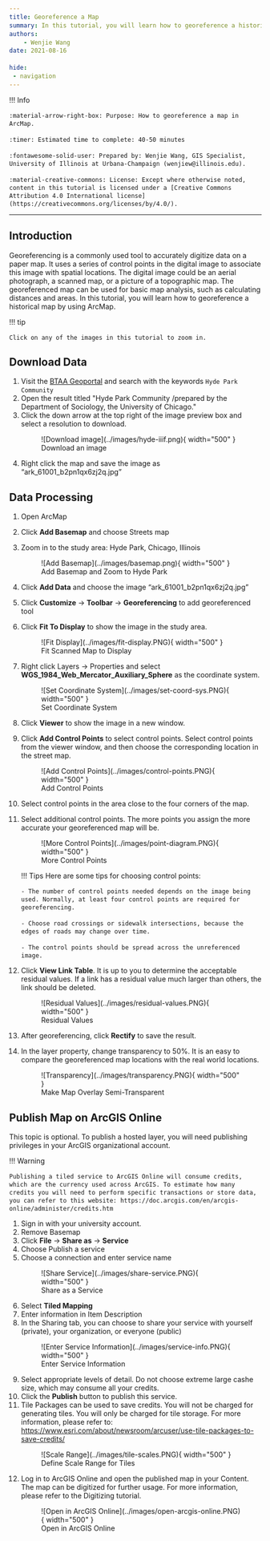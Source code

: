 ```yaml
---
title: Georeference a Map
summary: In this tutorial, you will learn how to georeference a historical map by using ArcMap. 
authors:
    - Wenjie Wang
date: 2021-08-16

hide:
 - navigation
---
```

!!! Info

	:material-arrow-right-box: Purpose: How to georeference a map in ArcMap.
	
	:timer: Estimated time to complete: 40-50 minutes

	:fontawesome-solid-user: Prepared by: Wenjie Wang, GIS Specialist, University of Illinois at Urbana-Champaign (wenjiew@illinois.edu). 

	:material-creative-commons: License: Except where otherwise noted, content in this tutorial is licensed under a [Creative Commons Attribution 4.0 International license](https://creativecommons.org/licenses/by/4.0/).

------------------------------


## Introduction

Georeferencing is a commonly used tool to accurately digitize data on a paper map. It uses a series of control points in the digital image to associate this image with spatial locations. The digital image could be an aerial photograph, a scanned map, or a picture of a topographic map. The georeferenced map can be used for basic map analysis, such as calculating distances and areas. In this tutorial, you will learn how to georeference a historical map by using ArcMap. 

!!! tip

	Click on any of the images in this tutorial to zoom in.


## Download Data

1. Visit the [BTAA Geoportal](https://geo.btaa.org) and search with the keywords `Hyde Park Community`
2. Open the result titled "Hyde Park Community /prepared by the Department of Sociology, the University of Chicago."
3. Click the down arrow at the top right of the image preview box and select a resolution to download.
    <figure markdown>
     ![Download image](../images/hyde-iiif.png){ width="500" }
     <figcaption>Download an image</figcaption>
    </figure>
4. Right click the map and save the image as “ark_61001_b2pn1qx6zj2q.jpg”

## Data Processing

1. Open ArcMap
2. Click **Add Basemap** and choose Streets map
3. Zoom in to the study area: Hyde Park, Chicago, Illinois
    <figure markdown>
    ![Add Basemap](../images/basemap.png){ width="500" }<figcaption>Add Basemap and Zoom to Hyde Park</figcaption>
    </figure>
4. Click **Add Data** and choose the image “ark_61001_b2pn1qx6zj2q.jpg”
5. Click **Customize** -> **Toolbar** -> **Georeferencing** to add georeferenced tool
6. Click **Fit To Display** to show the image in the study area.
    <figure markdown>
    ![Fit Display](../images/fit-display.PNG){ width="500" }<figcaption>Fit Scanned Map to Display</figcaption>
    </figure>
7. Right click Layers -> Properties and select **WGS_1984_Web_Mercator_Auxiliary_Sphere** as the coordinate system. 
    <figure markdown>
    ![Set Coordinate System](../images/set-coord-sys.PNG){ width="500" }<figcaption>Set Coordinate System</figcaption>
    </figure>
8. Click **Viewer** to show the image in a new window.
9. Click **Add Control Points** to select control points. Select control points from the viewer window, and then choose the corresponding location in the street map.
    <figure markdown>
    ![Add Control Points](../images/control-points.PNG){ width="500" }<figcaption>Add Control Points</figcaption>
    </figure>
10. Select control points in the area close to the four corners of the map.
11. Select additional control points. The more points you assign the more accurate your georeferenced map will be.
    <figure markdown>
    ![More Control Points](../images/point-diagram.PNG){ width="500" }<figcaption>More Control Points</figcaption>
    </figure>

    !!! Tips
    	Here are some tips for choosing control points:

    	- The number of control points needed depends on the image being used. Normally, at least four control points are required for georeferencing.

    	- Choose road crossings or sidewalk intersections, because the edges of roads may change over time.

    	- The control points should be spread across the unreferenced image.

12. Click **View Link Table**. It is up to you to determine the acceptable residual values. If a link has a residual value much larger than others, the link should be deleted. 
    <figure markdown>
    ![Residual Values](../images/residual-values.PNG){ width="500" }<figcaption>Residual Values</figcaption>
    </figure>
13. After georeferencing, click **Rectify** to save the result.
14. In the layer property, change transparency to 50%. It is an easy to compare the georeferenced map locations with the real world locations.
    <figure markdown>
    ![Transparency](../images/transparency.PNG){ width="500" }<figcaption>Make Map Overlay Semi-Transparent</figcaption>
    </figure>

## Publish Map on ArcGIS Online

This topic is optional. To publish a hosted layer, you will need publishing privileges in your ArcGIS organizational account.

!!! Warning
	
	Publishing a tiled service to ArcGIS Online will consume credits, which are the currency used across ArcGIS. To estimate how many credits you will need to perform specific transactions or store data, you can refer to this website: https://doc.arcgis.com/en/arcgis-online/administer/credits.htm

1. Sign in with your university account.
2. Remove Basemap
3. Click **File** -> **Share as** -> **Service**
4. Choose Publish a service
5. Choose a connection and enter service name
    <figure markdown>
    ![Share Service](../images/share-service.PNG){ width="500" }<figcaption>Share as a Service</figcaption>
    </figure>
6. Select **Tiled Mapping**
7. Enter information in Item Description
8. In the Sharing tab, you can choose to share your service with yourself (private), your organization, or everyone (public) 
    <figure markdown>
    ![Enter Service Information](../images/service-info.PNG){ width="500" }<figcaption>Enter Service Information</figcaption>
    </figure>
9. Select appropriate levels of detail. Do not choose extreme large cashe size, which may consume all your credits. 
10. Click the **Publish** button to publish this service.
11. Tile Packages can be used to save credits. You will not be charged for generating tiles. You will only be charged for tile storage. For more information, please refer to:  https://www.esri.com/about/newsroom/arcuser/use-tile-packages-to-save-credits/
    <figure markdown>
    ![Scale Range](../images/tile-scales.PNG){ width="500" }<figcaption>Define Scale Range for Tiles</figcaption>
    </figure>
12. Log in to ArcGIS Online and open the published map in your Content. The map can be digitized for further usage. For more information, please refer to the Digitizing tutorial.
    <figure markdown>
    ![Open in ArcGIS Online](../images/open-arcgis-online.PNG){ width="500" }<figcaption>Open in ArcGIS Online</figcaption>
    </figure>